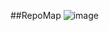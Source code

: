 ##RepoMap
![image](https://github.com/user-attachments/assets/c0b7631f-9d5d-4bb4-a6e7-eb8b62a05cc3)

